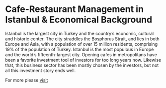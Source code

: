 # Cafe-Restaurant Management in Istanbul & Economical Background

Istanbul is the largest city in Turkey and the country’s economic, cultural and historic center. 
The city straddles the Bosphorus Strait, and lies in both Europe and Asia, with a population of over 15 million residents, 
comprising 19% of the population of Turkey. Istanbul is the most populous in Europe and the world’s fifteenth-largest city.
Opening cafes in metropolitans have been a favorite investment tool of investors for too long years now.
Likewise that, this business sector has been mostly chosen by the investors, but not all this investment story ends well.

For more please [visit](https://medium.com/@geencay/cafe-restaurant-management-in-istanbul-economical-background-f49e544415db)
